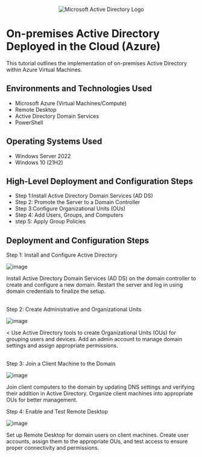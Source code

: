 <p align="center">
<img src="https://i.imgur.com/pU5A58S.png" alt="Microsoft Active Directory Logo"/>
</p>

<h1>On-premises Active Directory Deployed in the Cloud (Azure)</h1>
This tutorial outlines the implementation of on-premises Active Directory within Azure Virtual Machines.<br />




<h2>Environments and Technologies Used</h2>

- Microsoft Azure (Virtual Machines/Compute)
- Remote Desktop
- Active Directory Domain Services
- PowerShell

<h2>Operating Systems Used </h2>

- Windows Server 2022
- Windows 10 (21H2)

<h2>High-Level Deployment and Configuration Steps</h2>

- Step 1:Install Active Directory Domain Services (AD DS)
- Step 2: Promote the Server to a Domain Controller
- Step 3:Configure Organizational Units (OUs)
- Step 4: Add Users, Groups, and Computers
- step 5: Apply Group Policies

<h2>Deployment and Configuration Steps</h2>

Step 1: Install and Configure Active Directory

![image](https://github.com/user-attachments/assets/d32ac750-3139-404b-96e4-757ac84f9a32)

</p>
<p>
Install Active Directory Domain Services (AD DS) on the domain controller to create and configure a new domain. Restart the server and log in using domain credentials to finalize the setup.
</p>
<br />
Step 2: Create Administrative and Organizational Units

![image](https://github.com/user-attachments/assets/7f5bc082-f736-4656-b0bc-a4b3cc56ba47)

</p>
<
Use Active Directory tools to create Organizational Units (OUs) for grouping users and devices. Add an admin account to manage domain settings and assign appropriate permissions.


</p>
<br />
Step 3: Join a Client Machine to the Domain
  
![image](https://github.com/user-attachments/assets/3cd2db0b-0346-483d-9bb2-c83bfb8e3e71)

</p>
<p>
Join client computers to the domain by updating DNS settings and verifying their addition in Active Directory. Organize client machines into appropriate OUs for better management.
  
Step 4: Enable and Test Remote Desktop

![image](https://github.com/user-attachments/assets/38af091a-1dc8-4900-958f-1b115a300ac5)

Set up Remote Desktop for domain users on client machines. Create user accounts, assign them to the appropriate OUs, and test access to ensure proper connectivity and permissions.
  
</p>
<br />
